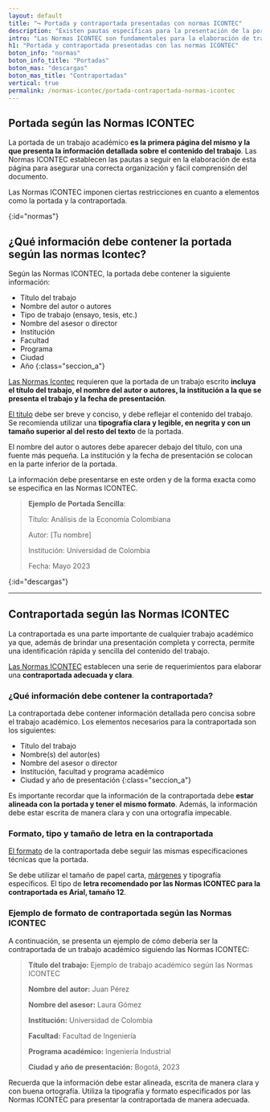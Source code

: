 ```yaml
---
layout: default
title: "↪ Portada y contraportada presentadas con normas ICONTEC"
description: "Existen pautas específicas para la presentación de la portada y contraportada con Normas ICONTEC. Esto incluye información detallada y especificaciones técnicas"
intro: "Las Normas ICONTEC son fundamentales para la elaboración de trabajos académicos en Colombia. Aprende a presentar la portada y la contraportada con ejemplos de cómo debe ser el formato."
h1: "Portada y contraportada presentadas con las normas ICONTEC"
boton_info: "normas"
boton_info_title: "Portadas"
boton_mas: "descargas"
boton_mas_title: "Contraportadas"
vertical: true
permalink: /normas-icontec/portada-contraportada-normas-icontec
---
```

## Portada según las Normas ICONTEC

La portada de un trabajo académico **es la primera página del mismo y la que presenta la información detallada sobre el contenido del trabajo**. Las Normas ICONTEC establecen las pautas a seguir en la elaboración de esta página para asegurar una correcta organización y fácil comprensión del documento.

Las Normas ICONTEC imponen ciertas restricciones en cuanto a elementos como la portada y la contraportada.
<!-- Anclaje para que la barra fijada no cubra el siguiente subtítulo -->
{:id="normas"}

## ¿Qué información debe contener la portada según las normas Icontec?

Según las Normas ICONTEC, la portada debe contener la siguiente información:

- Título del trabajo
- Nombre del autor o autores
- Tipo de trabajo (ensayo, tesis, etc.)
- Nombre del asesor o director
- Institución
- Facultad
- Programa
- Ciudad
- Año
{:class="seccion_a"}

[Las Normas Icontec]({{site.baseurl}}/normas-icontec "Normas Icontec") requieren que la portada de un trabajo escrito **incluya el título del trabajo, el nombre del autor o autores, la institución a la que se presenta el trabajo y la fecha de presentación**.

[El título]({{'titulos-trabajo-escrito'|relative:url}} "Títulos") debe ser breve y conciso, y debe reflejar el contenido del trabajo. Se recomienda utilizar una **tipografía clara y legible, en negrita y con un tamaño superior al del resto del texto** de la portada.

El nombre del autor o autores debe aparecer debajo del título, con una fuente más pequeña. La institución y la fecha de presentación se colocan en la parte inferior de la portada.

La información debe presentarse en este orden y de la forma exacta como se especifica en las Normas ICONTEC.

> **Ejemplo de Portada Sencilla**:
>
> Título: Análisis de la Economía Colombiana  
>
> Autor: [Tu nombre]  
>
> Institución: Universidad de Colombia  
>
> Fecha: Mayo 2023
<!-- Anclaje para que la barra fijada no cubra el siguiente subtítulo -->
{:id="descargas"}

----

## Contraportada según las Normas ICONTEC

La contraportada es una parte importante de cualquier trabajo académico ya que, además de brindar una presentación completa y correcta, permite una identificación rápida y sencilla del contenido del trabajo.

[Las Normas ICONTEC]({{'normas-icontec'|relative_url}} "Normas Icontec") establecen una serie de requerimientos para elaborar una **contraportada adecuada y clara**.

### ¿Qué información debe contener la contraportada?

La contraportada debe contener información detallada pero concisa sobre el trabajo académico. Los elementos necesarios para la contraportada son los siguientes:

- Título del trabajo
- Nombre(s) del autor(es)
- Nombre del asesor o director
- Institución, facultad y programa académico
- Ciudad y año de presentación
{:class="seccion_a"}

Es importante recordar que la información de la contraportada debe **estar alineada con la portada y tener el mismo formato**. Además, la información debe estar escrita de manera clara y con una ortografía impecable.

### Formato, tipo y tamaño de letra en la contraportada

[El formato]({{'normas-icontec/formato-normas-icontec'|relative_url}} "Formato Normas Icontec") de la contraportada debe seguir las mismas especificaciones técnicas que la portada.

Se debe utilizar el tamaño de papel carta, [márgenes]({{'normas-icontec/margenes-normas-icontec'|relative_url}} "Márgenes Normas Icontec") y tipografía específicos. El tipo de **letra recomendado por las Normas ICONTEC para la contraportada es Arial, tamaño 12**.

### Ejemplo de formato de contraportada según las Normas ICONTEC

A continuación, se presenta un ejemplo de cómo debería ser la contraportada de un trabajo académico siguiendo las Normas ICONTEC:

>**Título del trabajo:** Ejemplo de trabajo académico según las Normas ICONTEC  
>
>**Nombre del autor:** Juan Pérez  
>
>**Nombre del asesor:** Laura Gómez  
>
>**Institución:** Universidad de Colombia  
>
>**Facultad:** Facultad de Ingeniería  
>
>**Programa académico:** Ingeniería Industrial  
>
>**Ciudad y año de presentación:** Bogotá, 2023

Recuerda que la información debe estar alineada, escrita de manera clara y con buena ortografía. Utiliza la tipografía y formato especificados por las Normas ICONTEC para presentar la contraportada de manera adecuada.
